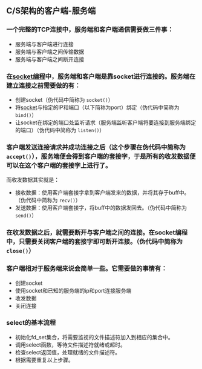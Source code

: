 ## C/S架构的客户端-服务端

### 一个完整的TCP连接中，服务端和客户端通信需要做三件事：

* 服务端与客户端进行连接
* 服务端与客户端之间传输数据
* 服务端与客户端之间断开连接

### 在[socket编程](https://zhida.zhihu.com/search?content_id=114593860&content_type=Article&match_order=1&q=socket%E7%BC%96%E7%A8%8B&zhida_source=entity)中，服务端和客户端是靠**socket**进行连接的。服务端在建立连接之前需要做的有：

* 创建socket（伪代码中简称为 `socket()`）
* 将[socket](https://zhida.zhihu.com/search?content_id=114593860&content_type=Article&match_order=8&q=socket&zhida_source=entity)与指定的IP和端口（以下简称为port）绑定（伪代码中简称为 `bind()`）
* 让socket在绑定的端口处监听请求（服务端监听客户端将要连接到服务端绑定的端口）（伪代码中简称为 `listen()`）

### 客户端发送连接请求并成功连接之后（这个步骤在伪代码中简称为 `accept()`），服务端便会得到**客户端的套接字**，于是所有的收发数据便可以在这个客户端的套接字上进行了。

而收发数据其实就是：

* 接收数据：使用客户端套接字拿到客户端发来的数据，并将其存于buff中。（伪代码中简称为 `recv()`）
* 发送数据：使用客户端套接字，将buff中的数据发回去。（伪代码中简称为 `send()`）

### 在收发数据之后，就需要断开与客户端之间的连接。在socket编程中，只需要关闭客户端的套接字即可断开连接。（伪代码中简称为 `close()`）

### 客户端相对于服务端来说会简单一些。它需要做的事情有：

* 创建socket
* 使用socket和已知的服务端的ip和port连接服务端
* 收发数据
* 关闭连接

### select的基本流程

* 初始化fd_set集合，将需要监视的文件描述符加入到相应的集合中。
* 调用select函数，等待文件描述符就绪或超时。
* 检查select返回值，处理就绪的文件描述符。
* 根据需要重复以上步骤。
